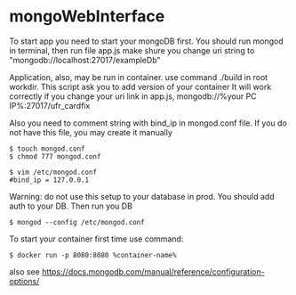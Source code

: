 # mongoWebInterface
To start app you need to start your mongoDB first. You should run mongod in terminal, then run file app.js make shure you change uri string to "mongodb://localhost:27017/exampleDb"

Application, also, may be run in container. use command ./build in root workdir. This script ask you to add version of your container
It will work correctly if you change your uri link in app.js, mongodb://%your PC IP%:27017/ufr_cardfix

Also you need to comment string with bind_ip in mongod.conf file. If you do not have this file, you may create it manually
~~~~
$ touch mongod.conf
$ chmod 777 mongod.conf
~~~~
~~~~
$ vim /etc/mongod.conf
#bind_ip = 127.0.0.1
~~~~
Warning: do not use this setup to your database in prod. You should add auth to your DB.
Then run you DB
~~~~
$ mongod --config /etc/mongod.conf
~~~~
To start your container first time use command:
~~~~
$ docker run -p 8080:8080 %container-name%
~~~~
also see https://docs.mongodb.com/manual/reference/configuration-options/
